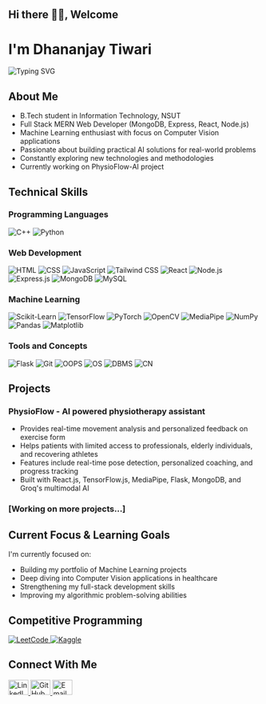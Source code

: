 ## Hi there 👋🏻, Welcome

<!--
**dhananjay2403/dhananjay2403** is a ✨ _special_ ✨ repository because its `README.md` (this file) appears on your GitHub profile.

Here are some ideas to get you started:

- 🔭 I’m currently working on ...
- 🌱 I’m currently learning ...
- 👯 I’m looking to collaborate on ...
- 🤔 I’m looking for help with ...
- 💬 Ask me about ...
- 📫 How to reach me: ...
- 😄 Pronouns: ...
- ⚡ Fun fact: ...
-->


# I'm Dhananjay Tiwari

<p align="left">
  <img src="https://readme-typing-svg.herokuapp.com?font=Poppins&weight=600&size=28&duration=4000&pause=1000&color=0891B2&background=FF673300&center=false&vCenter=true&width=435&lines=Full+Stack+MERN+Developer;ML+Enthusiast+%F0%9F%A4%96;Problem+Solver+%F0%9F%92%A1&height=70" alt="Typing SVG" />
</p>

## About Me
- B.Tech student in Information Technology, NSUT
- Full Stack MERN Web Developer (MongoDB, Express, React, Node.js)
- Machine Learning enthusiast with focus on Computer Vision applications
- Passionate about building practical AI solutions for real-world problems
- Constantly exploring new technologies and methodologies
- Currently working on PhysioFlow-AI project

## Technical Skills

### Programming Languages
![C++](https://img.shields.io/badge/C++-00599C?style=for-the-badge&logo=cplusplus&logoColor=white)
![Python](https://img.shields.io/badge/Python-3776AB?style=for-the-badge&logo=python&logoColor=white)

### Web Development
![HTML](https://img.shields.io/badge/HTML5-E34F26?style=for-the-badge&logo=html5&logoColor=white)
![CSS](https://img.shields.io/badge/CSS3-1572B6?style=for-the-badge&logo=css3&logoColor=white)
![JavaScript](https://img.shields.io/badge/JavaScript-F7DF1E?style=for-the-badge&logo=javascript&logoColor=black)
![Tailwind CSS](https://img.shields.io/badge/Tailwind_CSS-38B2AC?style=for-the-badge&logo=tailwind-css&logoColor=white)
![React](https://img.shields.io/badge/React-20232A?style=for-the-badge&logo=react&logoColor=61DAFB)
![Node.js](https://img.shields.io/badge/Node.js-339933?style=for-the-badge&logo=nodedotjs&logoColor=white)
![Express.js](https://img.shields.io/badge/Express.js-000000?style=for-the-badge&logo=express&logoColor=white)
![MongoDB](https://img.shields.io/badge/MongoDB-4EA94B?style=for-the-badge&logo=mongodb&logoColor=white)
![MySQL](https://img.shields.io/badge/MySQL-4479A1?style=for-the-badge&logo=mysql&logoColor=white)

### Machine Learning
![Scikit-Learn](https://img.shields.io/badge/scikit_learn-F7931E?style=for-the-badge&logo=scikit-learn&logoColor=white)
![TensorFlow](https://img.shields.io/badge/TensorFlow-FF6F00?style=for-the-badge&logo=tensorflow&logoColor=white)
![PyTorch](https://img.shields.io/badge/PyTorch-EE4C2C?style=for-the-badge&logo=pytorch&logoColor=white)
![OpenCV](https://img.shields.io/badge/OpenCV-5C3EE8?style=for-the-badge&logo=opencv&logoColor=white)
![MediaPipe](https://img.shields.io/badge/MediaPipe-00A6D6?style=for-the-badge&logo=google&logoColor=white)
![NumPy](https://img.shields.io/badge/NumPy-013243?style=for-the-badge&logo=numpy&logoColor=white)
![Pandas](https://img.shields.io/badge/Pandas-150458?style=for-the-badge&logo=pandas&logoColor=white)
![Matplotlib](https://img.shields.io/badge/Matplotlib-11557C?style=for-the-badge&logo=python&logoColor=white)

### Tools and Concepts
![Flask](https://img.shields.io/badge/Flask-000000?style=for-the-badge&logo=flask&logoColor=white)
![Git](https://img.shields.io/badge/Git_&_GitHub-F05032?style=for-the-badge&logo=git&logoColor=white)
![OOPS](https://img.shields.io/badge/OOPS-5C2D91?style=for-the-badge&logo=c%2B%2B&logoColor=white)
![OS](https://img.shields.io/badge/OS-FCC624?style=for-the-badge&logo=linux&logoColor=black)
![DBMS](https://img.shields.io/badge/DBMS-4479A1?style=for-the-badge&logo=mysql&logoColor=white)
![CN](https://img.shields.io/badge/CN-0078D4?style=for-the-badge&logo=cisco&logoColor=white)

## Projects

### PhysioFlow - AI powered physiotherapy assistant
- Provides real-time movement analysis and personalized feedback on exercise form
- Helps patients with limited access to professionals, elderly individuals, and recovering athletes
- Features include real-time pose detection, personalized coaching, and progress tracking
- Built with React.js, TensorFlow.js, MediaPipe, Flask, MongoDB, and Groq's multimodal AI

### [Working on more projects...]

## Current Focus & Learning Goals

I'm currently focused on:

- Building my portfolio of Machine Learning projects
- Deep diving into Computer Vision applications in healthcare
- Strengthening my full-stack development skills
- Improving my algorithmic problem-solving abilities

## Competitive Programming
<p align="left">
  <a href="https://leetcode.com/u/dhananjaytiwari/" target="_blank">
    <img src="https://img.shields.io/badge/LeetCode-FFA116?style=for-the-badge&logo=leetcode&logoColor=white" alt="LeetCode" />
  </a>
  <a href="http://kaggle.com/dhananjaytiwari24" target="_blank">
    <img src="https://img.shields.io/badge/Kaggle-20BEFF?style=for-the-badge&logo=kaggle&logoColor=white" alt="Kaggle" />
  </a>
</p>


## Connect With Me

<div align="left">
  <a href="https://linkedin.com/in/dhananjaytiwari24" target="_blank">
    <img src="https://raw.githubusercontent.com/rahuldkjain/github-profile-readme-generator/master/src/images/icons/Social/linked-in-alt.svg" alt="LinkedIn" height="30" width="40" />
  </a><a href="https://github.com/dhananjay2403" target="_blank">
    <img src="https://raw.githubusercontent.com/rahuldkjain/github-profile-readme-generator/master/src/images/icons/Social/github.svg" alt="GitHub" height="30" width="40" />
  </a><a href="mailto:dhananjaytiwari2403@gmail.com" target="_blank">
    <img src="https://upload.wikimedia.org/wikipedia/commons/7/7e/Gmail_icon_%282020%29.svg" alt="Email" height="30" width="40" />
  </a>
</div>

